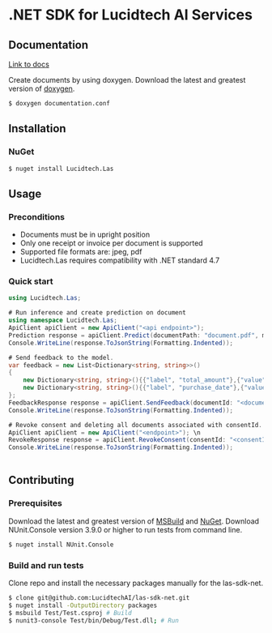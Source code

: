 # .NET SDK for Lucidtech AI Services

## Documentation

[Link to docs](https://docs.lucidtech.ai/dotnet/v1/index.html)

Create documents by using doxygen.
Download the latest and greatest version of [doxygen](https://github.com/doxygen/doxygen.git).
```bash
$ doxygen documentation.conf
```

## Installation

### NuGet

```bash
$ nuget install Lucidtech.Las
```

## Usage

### Preconditions

- Documents must be in upright position
- Only one receipt or invoice per document is supported
- Supported file formats are: jpeg, pdf
- Lucidtech.Las requires compatibility with .NET standard 4.7

### Quick start

```C#
using Lucidtech.Las;

# Run inference and create prediction on document 
using namespace Lucidtech.Las;
ApiClient apiClient = new ApiClient("<api endpoint>");
Prediction response = apiClient.Predict(documentPath: "document.pdf", modelName: "invoice");
Console.WriteLine(response.ToJsonString(Formatting.Indented));

# Send feedback to the model.
var feedback = new List<Dictionary<string, string>>()
{ 
    new Dictionary<string, string>(){{"label", "total_amount"},{"value", "54.50"}},
    new Dictionary<string, string>(){{"label", "purchase_date"},{"value", "2007-07-30"}}
};
FeedbackResponse response = apiClient.SendFeedback(documentId: "<documentId>", feedback: feedback);
Console.WriteLine(response.ToJsonString(Formatting.Indented));

# Revoke consent and deleting all documents associated with consentId.
ApiClient apiClient = new ApiClient("<endpoint>"); \n
RevokeResponse response = apiClient.RevokeConsent(consentId: "<consentId>");
Console.WriteLine(response.ToJsonString(Formatting.Indented));
 
```

## Contributing

### Prerequisites
Download the latest and greatest version of [MSBuild](https://github.com/Microsoft/msbuild) and [NuGet](https://github.com/NuGet/Home).
Download NUnit.Console version 3.9.0 or higher to run tests from command line.
```bash
$ nuget install NUnit.Console 
```


### Build and run tests
Clone repo and install the necessary packages manually for the las-sdk-net.
```bash
$ clone git@github.com:LucidtechAI/las-sdk-net.git
$ nuget install -OutputDirectory packages
$ msbuild Test/Test.csproj # Build 
$ nunit3-console Test/bin/Debug/Test.dll; # Run
```

